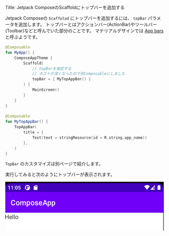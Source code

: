 Title: Jetpack ComposeのScaffoldにトップバーを追加する

Jetpack Composeの `Scaffolod` にトップバーを追加するには、 `topBar` パラメータを追加します。
トップバーとはアクションバー(ActionBar)やツールバー(Toolbar)などと呼んでいた部分のことです。
マテリアルデザインでは [App bars](https://material.io/components/app-bars-top) と呼ぶようです。

```kotlin
@Composable
fun MyApp() {
    ComposeAppTheme {
        Scaffold(
            // topBarを指定する
            // ネストが深くなったので別Composableにしました
            topBar = { MyTopAppBar() }
        ) {
            MainScreen()
        }
    }
}

@Composable
fun MyTopAppBar() {
    TopAppBar(
        title = {
            Text(text = stringResource(id = R.string.app_name))
        },
    )
}
```

 `TopBar` のカスタマイズは別ページで紹介します。
 
実行してみると次のようにトップバーが表示されます。

![プレビュー](./topbar1.png)
